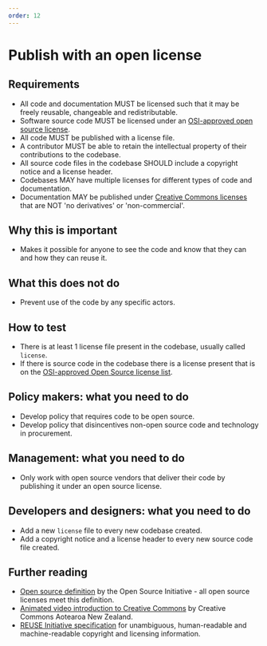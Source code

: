```yaml
---
order: 12
---
```


# Publish with an open license

## Requirements

* All code and documentation MUST be licensed such that it may be freely reusable, changeable and redistributable.
* Software source code MUST be licensed under an [OSI-approved open source license](https://opensource.org/licenses/category).
* All code MUST be published with a license file.
* A contributor MUST be able to retain the intellectual property of their contributions to the codebase.
* All source code files in the codebase SHOULD include a copyright notice and a license header.
* Codebases MAY have multiple licenses for different types of code and documentation.
* Documentation MAY be published under [Creative Commons licenses](https://creativecommons.org/licenses/) that are NOT 'no derivatives' or 'non-commercial'.

## Why this is important

* Makes it possible for anyone to see the code and know that they can and how they can reuse it.

## What this does not do

* Prevent use of the code by any specific actors.

## How to test

* There is at least 1 license file present in the codebase, usually called `license`.
* If there is source code in the codebase there is a license present that is on the [OSI-approved Open Source license list](https://opensource.org/licenses/category).

## Policy makers: what you need to do

* Develop policy that requires code to be open source.
* Develop policy that disincentives non-open source code and technology in procurement.

## Management: what you need to do

* Only work with open source vendors that deliver their code by publishing it under an open source license.

## Developers and designers: what you need to do

* Add a new `license` file to every new codebase created.
* Add a copyright notice and a license header to every new source code file created.

## Further reading

* [Open source definition](https://opensource.org/osd) by the Open Source Initiative - all open source licenses meet this definition.
* [Animated video introduction to Creative Commons](https://creativecommons.org/about/videos/creative-commons-kiwi) by Creative Commons Aotearoa New Zealand.
* [REUSE Initiative specification](https://reuse.software/spec/) for unambiguous, human-readable and machine-readable copyright and licensing information.
